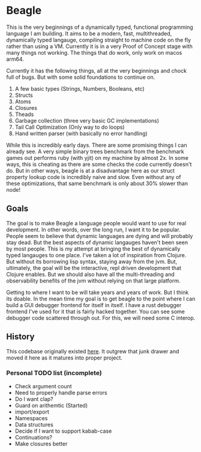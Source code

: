 # Beagle

This is the very beginnings of a dynamically typed, functional programming language I am building. It aims to be a modern, fast, multithreaded, dynamically typed langauge, compiling straight to machine code on the fly rather than using a VM. Currently it is in a very Proof of Concept stage with many things not working. The things that do work, only work on macos arm64.

Currently it has the following things, all at the very beginnings and chock full of bugs. But with some solid foundations to continue on.

1. A few basic types (Strings, Numbers, Booleans, etc)
2. Structs
3. Atoms
4. Closures
5. Theads
6. Garbage collection (three very basic GC implementations)
7. Tail Call Optimization (Only way to do loops)
8. Hand written parser (with basically no error handling)

While this is incredibly early days. There are some promising things I can already see. A very simple binary trees benchmark from the benchmark games out performs ruby (with yjit) on my machine by almost 2x. In some ways, this is cheating as there are some checks the code currently doesn't do. But in other ways, beagle is at a disadvantage here as our struct property lookup code is incredibly naive and slow. Even without any of these optimizations, that same benchmark is only about 30% slower than node!

## Goals

The goal is to make Beagle a language people would want to use for real development. In other words, over the long run, I want it to be popular. People seem to believe that dynamic languages are dying and will probably stay dead. But the best aspects of dynamic langauges haven't been seen by most people. This is my attempt at bringing the best of dynamically typed langauges to one place. I've taken a lot of inspiration from Clojure. But without its borrowing lisp syntax, staying away from the jvm. But, ultimately, the goal will be the interactive, repl driven development that Clojure enables. But we should also have all the multi-threading and observability benefits of the jvm without relying on that large platform. 

Getting to where I want to be will take years and years of work. But I think its doable. In the mean time my goal is to get beagle to the point where I can build a GUI debugger frontend for itself in itself. I have a rust debugger frontend I've used for it that is fairly hacked together. You can see some debugger code scattered through out. For this, we will need some C interop.

## History

This codebase originally existed [here](https://github.com/jimmyhmiller/PlayGround/tree/master/rust/asm-arm2). It outgrew that junk drawer and moved it here as it matures into proper project.


### Personal TODO list (incomplete)

* Check argument count
* Need to properly handle parse errors
* Do I want clap?
* Guard on arithemtic (Started)
* import/export
* Namespaces
* Data structures
* Decide if I want to support kabab-case
* Continuations?
* Make closures better